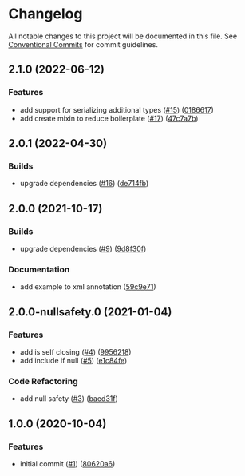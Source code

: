 # Changelog

All notable changes to this project will be documented in this file. See [Conventional Commits](https://www.conventionalcommits.org) for commit guidelines.

## 2.1.0 (2022-06-12)

### Features

* add support for serializing additional types ([#15](https://github.com/tnc1997/dart-xml-serializable/issues/15)) ([0186617](https://github.com/tnc1997/dart-xml-serializable/commit/0186617c0bbdfe649818b36f98efcb26ca5b05f7))
* add create mixin to reduce boilerplate ([#17](https://github.com/tnc1997/dart-xml-serializable/issues/17)) ([47c7a7b](https://github.com/tnc1997/dart-xml-serializable/commit/47c7a7b7debfd82ff333573cf977450316a07c55))

## 2.0.1 (2022-04-30)

### Builds

* upgrade dependencies ([#16](https://github.com/tnc1997/dart-xml-serializable/issues/16)) ([de714fb](https://github.com/tnc1997/dart-xml-serializable/commit/de714fbcf413dd96200e23615d3ea580958d4ff0))

## 2.0.0 (2021-10-17)

### Builds

* upgrade dependencies ([#9](https://github.com/tnc1997/dart-xml-serializable/issues/9)) ([9d8f30f](https://github.com/tnc1997/dart-xml-serializable/commit/9d8f30faf697edb0a88298f0b0d662059369fca1))

### Documentation

* add example to xml annotation ([59c9e71](https://github.com/tnc1997/dart-xml-serializable/commit/59c9e7141e779c74219b2a640e5af67bb2f8758d))

## 2.0.0-nullsafety.0 (2021-01-04)

### Features

* add is self closing ([#4](https://github.com/tnc1997/dart-xml-serializable/issues/4)) ([9956218](https://github.com/tnc1997/dart-xml-serializable/commit/9956218380b58aa1cd43fbd2245bdc3db250f102))
* add include if null ([#5](https://github.com/tnc1997/dart-xml-serializable/issues/5)) ([e1c84fe](https://github.com/tnc1997/dart-xml-serializable/commit/e1c84fe3507b904160f0230c3a60508fc9191fa9))

### Code Refactoring

* add null safety ([#3](https://github.com/tnc1997/dart-xml-serializable/issues/3)) ([baed31f](https://github.com/tnc1997/dart-xml-serializable/commit/baed31fdfea01561af42599a9fa9b734077f9cce))

## 1.0.0 (2020-10-04)

### Features

* initial commit ([#1](https://github.com/tnc1997/dart-xml-serializable/issues/1)) ([80620a6](https://github.com/tnc1997/dart-xml-serializable/commit/80620a618b31bb65877b0a51b650de8d6eb6933b))
